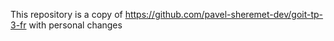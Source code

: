 This repository is a copy of https://github.com/pavel-sheremet-dev/goit-tp-3-fr
with personal changes
